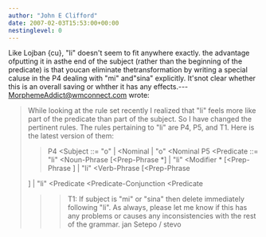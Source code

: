 ```yaml
---
author: "John E Clifford"
date: 2007-02-03T15:53:00+00:00
nestinglevel: 0
---
```

Like Lojban {cu}, "li" doesn't seem to fit anywhere exactly. the advantage ofputting it in asthe end of the subject (rather than the beginning of the predicate) is that youcan eliminate thetransformation by writing a special caluse in the P4 dealing with "mi" and"sina" explicitly. It'snot clear whether this is an overall saving or whther it has any effects.---
 [MorphemeAddict@wmconnect.com](mailto://MorphemeAddict@wmconnect.com) wrote:

> While looking at the rule set recently I realized that "li" feels more like
> part of the predicate than part of the subject. So I have changed the
> pertinent rules.
> The rules pertaining to "li" are P4, P5, and T1. Here is the latest version
> of them:
>> P4 <Subject
> ::= "o"
> | <Nominal
>> | "o" <Nominal
>> P5 <Predicate
> ::= "li" <Noun-Phrase
> \[<Prep-Phrase
>\*\]
> | "li" <Modifier
>\* \[<Prep-Phrase
>\] | "li" <Verb-Phrase
> \[<Prep-Phrase
> 
>\]
> | "li" <Predicate
> <Predicate-Conjunction
> <Predicate
>>> T1: If subject is "mi" or "sina" then delete immediately following "li".
>> As always, please let me know if this has any problems or causes any
> inconsistencies with the rest of the grammar.
>> jan Setepo / stevo
>